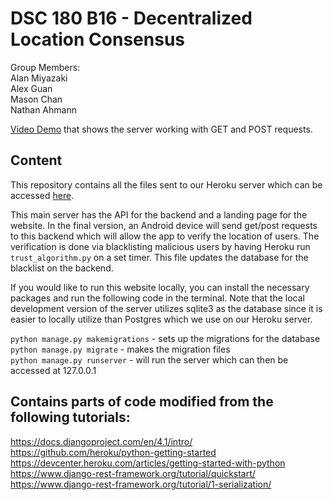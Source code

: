# DSC 180 B16 - Decentralized Location Consensus

Group Members:  
Alan Miyazaki  
Alex Guan  
Mason Chan  
Nathan Ahmann  

[Video Demo](https://youtu.be/Ixj5MV3JIbA) that shows the server working with GET and POST requests.

## Content

This repository contains all the files sent to our Heroku server which can be accessed [here](https://dsc180-decentralized-location.herokuapp.com/).  

This main server has the API for the backend and a landing page for the website. In the final version, an Android device will send get/post requests to this backend which will allow the app to verify the location of users. The verification is done via blacklisting malicious users by having Heroku run `trust_algorithm.py` on a set timer. This file updates the database for the blacklist on the backend.


If you would like to run this website locally, you can install the necessary packages and run the following code in the terminal. Note that the local development version of the server utilizes sqlite3 as the database since it is easier to locally utilize than Postgres which we use on our Heroku server.

`python manage.py makemigrations` - sets up the migrations for the database  
`python manage.py migrate` - makes the migration files  
`python manage.py runserver` - will run the server which can then be accessed at 127.0.0.1  

## Contains parts of code modified from the following tutorials:
https://docs.djangoproject.com/en/4.1/intro/   
https://github.com/heroku/python-getting-started  
https://devcenter.heroku.com/articles/getting-started-with-python  
https://www.django-rest-framework.org/tutorial/quickstart/   
https://www.django-rest-framework.org/tutorial/1-serialization/  
